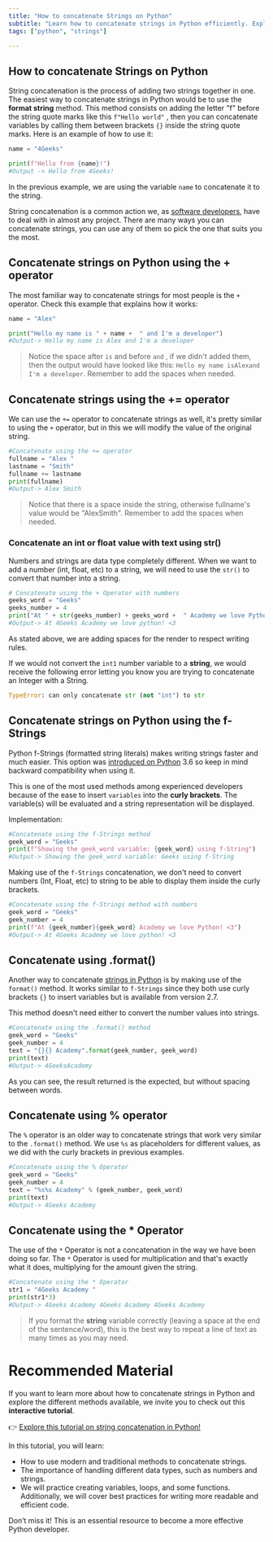 ```yaml
---
title: "How to concatenate Strings on Python"
subtitle: "Learn how to concatenate strings in Python efficiently. Explore string manipulation techniques and enhance your coding skills today!"
tags: ["python", "strings"]

---
```


<!-- hide -->
## How to concatenate Strings on Python
<!-- endhide -->
 
String concatenation is the process of adding two strings together in one. The easiest way to concatenate strings in Python would be to use the **format string** method. This method consists on adding the letter "f" before the string quote marks like this `f"Hello world"` , then you can concatenate variables by calling them between brackets `{}` inside the string quote marks. Here is an example of how to use it:

```python 
name = "4Geeks"

print(f"Hello from {name}!")
#Output -> Hello from 4Geeks!
```

In the previous example, we are using the variable `name` to concatenate it to the string.

String concatenation is a common action we, as [software developers](https://4geeksacademy.com/us/coding-bootcamps/part-time-full-stack-developer), have to deal with in almost any project. There are many ways you can concatenate strings, you can use any of them so pick the one that suits you the most.

## Concatenate strings on Python using the + operator

The most familiar way to concatenate strings for most people is the `+` operator. Check this example that explains how it works:

```python
name = "Alex"

print("Hello my name is " + name +  " and I'm a developer")
#Output-> Hello my name is Alex and I'm a developer
```

> Notice the space after `is` and before `and` , if we didn't added them, then the output would have looked like this: `Hello my name isAlexand I'm a developer`. Remember to add the spaces when needed.

## Concatenate strings using the += operator

We can use the `+=` operator to concatenate strings as well, it's pretty similar to using the `+` operator, but in this we will modify the value of the original string.

```python
#Concatenate using the += operator
fullname = "Alex "
lastname = "Smith"
fullname += lastname
print(fullname)
#Output-> Alex Smith
```

> Notice that there is a space inside the string, otherwise fullname's value would be "AlexSmith". Remember to add the spaces when needed.

### Concatenate an int or float value with text using str()

Numbers and strings are data type completely different. When we want to add a number (int, float, etc) to a string, we will need to use the `str()` to convert that number into a string.

```python
# Concatenate using the + Operator with numbers
geeks_word = "Geeks"
geeks_number = 4
print("At " + str(geeks_number) + geeks_word +  " Academy we love Python! <3")
#Output-> At 4Geeks Academy we love python! <3
```

As stated above, we are adding spaces for the render to respect writing rules.

If we would not convert the `int1` number variable to a **string**, we would receive the following error letting you know you are trying to concatenate an Integer with a String.

```python
TypeError: can only concatenate str (not "int") to str
```

## Concatenate strings on Python using the f-Strings

Python f-Strings (formatted string literals) makes writing strings faster and much easier. This option was [introduced on Python](https://4geeks.com/lesson/intro-to-python) 3.6 so keep in mind backward compatibility when using it.

This is one of the most used methods among experienced developers because of the ease to insert `variables` into the **curly brackets**. The variable(s) will be evaluated and a string representation will be displayed. 

Implementation: 

```python
#Concatenate using the f-Strings method
geek_word = "Geeks"
print(f"Showing the geek_word variable: {geek_word} using f-String")
#Output-> Showing the geek_word variable: Geeks using f-String
```

Making use of the `f-Strings` concatenation, we don't need to convert numbers (Int, Float, etc) to string to be able to display them inside the curly brackets.

```python
#Concatenate using the f-Strings method with numbers 
geek_word = "Geeks"
geek_number = 4
print(f"At {geek_number}{geek_word} Academy we love Python! <3")
#Output-> At 4Geeks Academy we love python! <3
```

## Concatenate using .format()

Another way to concatenate [strings in Python](https://4geeks.com/lesson/working-with-strings-in-python) is by making use of the `format()` method. It works similar to `f-Strings` since they both use curly brackets `{}` to insert variables but is available from version 2.7.

This method doesn't need either to convert the number values into strings.

```python
#Concatenate using the .format() method
geek_word = "Geeks"
geek_number = 4
text = "{}{} Academy".format(geek_number, geek_word)
print(text)
#Output-> 4GeeksAcademy
```

As you can see, the result returned is the expected, but without spacing between words.

## Concatenate using % operator

The `%` operator is an older way to concatenate strings that work very similar to the `.format()` method. We use `%s` as placeholders for different values, as we did with the curly brackets in previous examples.

```python
#Concatenate using the % Operator
geek_word = "Geeks"
geek_number = 4
text = "%s%s Academy" % (geek_number, geek_word)
print(text)
#Output-> 4Geeks Academy
```

## Concatenate using the * Operator 

The use of the `*` Operator is not a concatenation in the way we have been doing so far. The `*` Operator is used for multiplication and that's exactly what it does, multiplying for the amount given the string.

```python
#Concatenate using the * Operator
str1 = "4Geeks Academy "
print(str1*3)
#Output-> 4Geeks Academy 4Geeks Academy 4Geeks Academy 
```

> If you format the **string** variable correctly (leaving a space at the end of the sentence/word), this is the best way to repeat a line of text as many times as you may need.


# Recommended Material

If you want to learn more about how to concatenate strings in Python and explore the different methods available, we invite you to check out this **interactive tutorial**.

👉 [Explore this tutorial on string concatenation in Python!](https://4geeks.com/interactive-exercise/python-beginner-exercises)

In this tutorial, you will learn:

- How to use modern and traditional methods to concatenate strings.
- The importance of handling different data types, such as numbers and strings.
- We will practice creating variables, loops, and some functions. Additionally, we will cover best practices for writing more readable and efficient code.

Don’t miss it! This is an essential resource to become a more effective Python developer.



